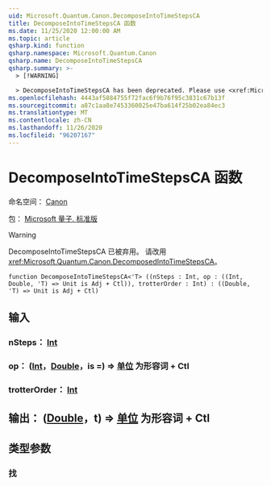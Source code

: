 ```yaml
---
uid: Microsoft.Quantum.Canon.DecomposeIntoTimeStepsCA
title: DecomposeIntoTimeStepsCA 函数
ms.date: 11/25/2020 12:00:00 AM
ms.topic: article
qsharp.kind: function
qsharp.namespace: Microsoft.Quantum.Canon
qsharp.name: DecomposeIntoTimeStepsCA
qsharp.summary: >-
  > [!WARNING]

  > DecomposeIntoTimeStepsCA has been deprecated. Please use <xref:Microsoft.Quantum.Canon.DecomposedIntoTimeStepsCA> instead.
ms.openlocfilehash: 4443af5884755f72fac6f9b76f95c3831c67b13f
ms.sourcegitcommit: a87c1aa8e7453360025e47ba614f25b02ea84ec3
ms.translationtype: MT
ms.contentlocale: zh-CN
ms.lasthandoff: 11/26/2020
ms.locfileid: "96207167"
---
```

# <a name="decomposeintotimestepsca-function"></a>DecomposeIntoTimeStepsCA 函数

命名空间： [Canon](xref:Microsoft.Quantum.Canon)

包： [Microsoft 量子. 标准版](https://nuget.org/packages/Microsoft.Quantum.Standard)


> [!WARNING]
> DecomposeIntoTimeStepsCA 已被弃用。 请改用 <xref:Microsoft.Quantum.Canon.DecomposedIntoTimeStepsCA>。



```qsharp
function DecomposeIntoTimeStepsCA<'T> ((nSteps : Int, op : ((Int, Double, 'T) => Unit is Adj + Ctl)), trotterOrder : Int) : ((Double, 'T) => Unit is Adj + Ctl)
```


## <a name="input"></a>输入

### <a name="nsteps--int"></a>nSteps： [Int](xref:microsoft.quantum.lang-ref.int)




### <a name="op--intdoublet--unit--is-adj--ctl"></a>op： ([Int](xref:microsoft.quantum.lang-ref.int)，[Double](xref:microsoft.quantum.lang-ref.double)，is =) => [单位](xref:microsoft.quantum.lang-ref.unit)  为形容词 + Ctl




### <a name="trotterorder--int"></a>trotterOrder： [Int](xref:microsoft.quantum.lang-ref.int)





## <a name="output--doublet--unit--is-adj--ctl"></a>输出： ([Double](xref:microsoft.quantum.lang-ref.double)，t) => [单位](xref:microsoft.quantum.lang-ref.unit)  为形容词 + Ctl



## <a name="type-parameters"></a>类型参数

### <a name="t"></a>找

